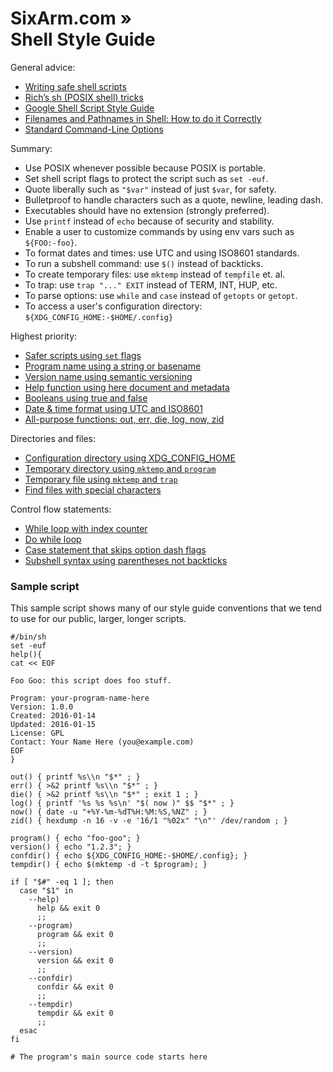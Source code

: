 # SixArm.com » <br> Shell Style Guide

General advice:

  * [Writing safe shell scripts](https://sipb.mit.edu/doc/safe-shell/)
  * [Rich’s sh (POSIX shell) tricks](http://www.etalabs.net/sh_tricks.html)
  * [Google Shell Script Style Guide](https://google.github.io/styleguide/shell.xml])
  * [Filenames and Pathnames in Shell: How to do it Correctly](http://www.dwheeler.com/essays/filenames-in-shell.html)
  * [Standard Command-Line Options](http://www.tldp.org/LDP/abs/html/standard-options.html)

Summary:

  * Use POSIX whenever possible because POSIX is portable.
  * Set shell script flags to protect the script such as `set -euf`.
  * Quote liberally such as `"$var"` instead of just `$var`, for safety.
  * Bulletproof to handle characters such as a quote, newline, leading dash.
  * Executables should have no extension (strongly preferred).
  * Use `printf` instead of `echo` because of security and stability.
  * Enable a user to customize commands by using env vars such as `${FOO:-foo}`.
  * To format dates and times: use UTC and using ISO8601 standards.
  * To run a subshell command: use `$()` instead of backticks.
  * To create temporary files: use `mktemp` instead of `tempfile` et. al.
  * To trap: use `trap "..." EXIT` instead of TERM, INT, HUP, etc.
  * To parse options: use `while` and `case` instead of `getopts` or `getopt`.
  * To access a user's configuration directory: `${XDG_CONFIG_HOME:-$HOME/.config}`

Highest priority:

  * [Safer scripts using `set` flags](safer-scripts-using-set-flags.md)
  * [Program name using a string or basename](program-name-using-a-string-or-basename.md)
  * [Version name using semantic versioning](version-name-using-semantic-versioning.md)
  * [Help function using here document and metadata](help-function-using-here-document-and-metadata.md)
  * [Booleans using true and false](booleans-using-true-and-false.md)
  * [Date &amp; time format using UTC and ISO8601](date-time-format-using-utc-and-iso8601.md)
  * [All-purpose functions: out, err, die, log, now, zid](all-purpose-functions-out-err-die-log-now-zid.md)

Directories and files:

  * [Configuration directory using XDG_CONFIG_HOME](configuration-directory-using-xdg-config-home.md)
  * [Temporary directory using `mktemp` and `program`](temporary-directory-using-mktemp-and-program.md)
  * [Temporary file using `mktemp` and `trap`](temporary-file-using-mktemp-and-trap.md)
  * [Find files with special characters](find-files-with-special-characters.md)

Control flow statements:

  * [While loop with index counter](while-loop-with-index-counter.md)
  * [Do while loop](do-while-loop.md)
  * [Case statement that skips option dash flags](case-statement-that-skips-option-dash-flags.md)
  * [Subshell syntax using parentheses not backticks](subshell-syntax-using-parentheses-not-backticks.md)


### Sample script

This sample script shows many of our style guide conventions that we tend to use for our public, larger, longer scripts.

    #/bin/sh
    set -euf
    help(){
    cat << EOF

    Foo Goo: this script does foo stuff.

    Program: your-program-name-here
    Version: 1.0.0
    Created: 2016-01-14
    Updated: 2016-01-15
    License: GPL
    Contact: Your Name Here (you@example.com)
    EOF
    }

    out() { printf %s\\n "$*" ; }
    err() { >&2 printf %s\\n "$*" ; }
    die() { >&2 printf %s\\n "$*" ; exit 1 ; }
    log() { printf '%s %s %s\n' "$( now )" $$ "$*" ; }
    now() { date -u "+%Y-%m-%dT%H:%M:%S,%NZ" ; }
    zid() { hexdump -n 16 -v -e '16/1 "%02x" "\n"' /dev/random ; }

    program() { echo "foo-goo"; }
    version() { echo "1.2.3"; }
    confdir() { echo ${XDG_CONFIG_HOME:-$HOME/.config}; }
    tempdir() { echo $(mktemp -d -t $program); }

    if [ "$#" -eq 1 ]; then
      case "$1" in
        --help)
          help && exit 0
          ;;
        --program)
          program && exit 0
          ;;
        --version)
          version && exit 0
          ;;
        --confdir)
          confdir && exit 0
          ;;
        --tempdir)
          tempdir && exit 0
          ;;
      esac
    fi

    # The program's main source code starts here
